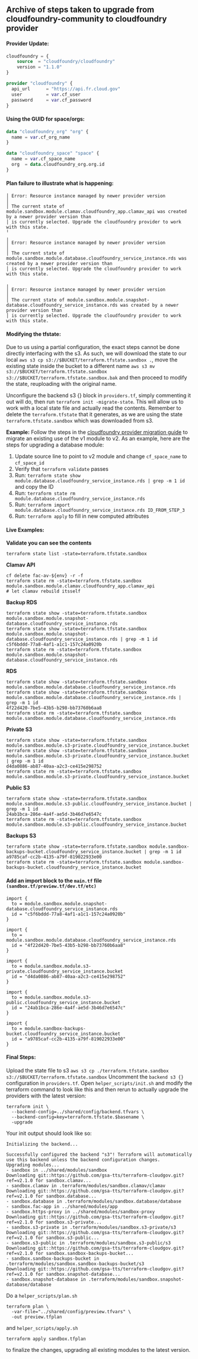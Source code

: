 ## Archive of steps taken to upgrade from cloudfoundry-community to cloudfoundry provider

#### Provider Update:
```tf
cloudfoundry = {
    source  = "cloudfoundry/cloudfoundry"
    version = "1.1.0"
}

provider "cloudfoundry" {
  api_url      = "https://api.fr.cloud.gov"
  user         = var.cf_user
  password     = var.cf_password
}
```

#### Using the GUID for space/orgs:
```tf
data "cloudfoundry_org" "org" {
  name = var.cf_org_name
}

data "cloudfoundry_space" "space" {
  name = var.cf_space_name
  org  = data.cloudfoundry_org.org.id
}
```

#### Plan failure to illustrate what is happening:
```
│ Error: Resource instance managed by newer provider version
│
│ The current state of module.sandbox.module.clamav.cloudfoundry_app.clamav_api was created by a newer provider version than
│ is currently selected. Upgrade the cloudfoundry provider to work with this state.
╵
╷
│ Error: Resource instance managed by newer provider version
│
│ The current state of module.sandbox.module.database.cloudfoundry_service_instance.rds was created by a newer provider version than
│ is currently selected. Upgrade the cloudfoundry provider to work with this state.

╷
│ Error: Resource instance managed by newer provider version
│
│ The current state of module.sandbox.module.snapshot-database.cloudfoundry_service_instance.rds was created by a newer provider version than
│ is currently selected. Upgrade the cloudfoundry provider to work with this state.
```

#### Modifying the tfstate:

Due to us using a partial configuration, the exact steps cannot be done directly interfacing with the s3. As such, we will download the state to our local `aws s3 cp s3://$BUCKET/terraform.tfstate.sandbox .`, move the existing state inside the bucket to a different name `aws s3 mv s3://$BUCKET/terraform.tfstate.sandbox s3://$BUCKET/terraform.tfstate.sandbox.bak` and then proceed to modify the state, reuploading with the original name.

Unconfigure the backend s3 {} block in `providers.tf`, simply commenting it out will do, then run `terraform init -migrate-state`. This will allow us to work with a local state file and actually read the contents. Remember to delete the `terraform.tfstate` that it generates, as we are using the state `terraform.tfstate.sandbox` which was downloaded from s3.

**Example:**
Follow the steps in the [cloudfoundry provider migration guide](https://github.com/cloudfoundry/terraform-provider-cloudfoundry/blob/main/migration-guide/Readme.md) to migrate an existing use of the v1 module to v2. As an example, here are the steps for upgrading a database module:

1. Update source line to point to v2 module and change `cf_space_name` to `cf_space_id`
1. Verify that `terraform validate` passes
1. Run: `terraform state show module.database.cloudfoundry_service_instance.rds | grep -m 1 id` and copy the ID
1. Run: `terraform state rm module.database.cloudfoundry_service_instance.rds`
1. Run: `terraform import module.database.cloudfoundry_service_instance.rds ID_FROM_STEP_3`
1. Run: `terraform apply` to fill in new computed attributes

#### Live Examples:
**Validate you can see the contents**
```
terraform state list -state=terraform.tfstate.sandbox
```

**Clamav API**
```
cf delete fac-av-${env} -r -f
terraform state rm -state=terraform.tfstate.sandbox module.sandbox.module.clamav.cloudfoundry_app.clamav_api
# let clamav rebuild itsself
```

**Backup RDS**
```
terraform state show -state=terraform.tfstate.sandbox module.sandbox.module.snapshot-database.cloudfoundry_service_instance.rds
terraform state show -state=terraform.tfstate.sandbox module.sandbox.module.snapshot-database.cloudfoundry_service_instance.rds | grep -m 1 id
c5f6bddd-77a8-4af1-a1c1-157c24a0920b
terraform state rm -state=terraform.tfstate.sandbox module.sandbox.module.snapshot-database.cloudfoundry_service_instance.rds
```

**RDS**
```
terraform state show -state=terraform.tfstate.sandbox module.sandbox.module.database.cloudfoundry_service_instance.rds
terraform state show -state=terraform.tfstate.sandbox module.sandbox.module.database.cloudfoundry_service_instance.rds | grep -m 1 id
4f22d420-7be5-43b5-b298-bb73760b6aa8
terraform state rm -state=terraform.tfstate.sandbox module.sandbox.module.database.cloudfoundry_service_instance.rds
```

**Private S3**
```
terraform state show -state=terraform.tfstate.sandbox module.sandbox.module.s3-private.cloudfoundry_service_instance.bucket
terraform state show -state=terraform.tfstate.sandbox module.sandbox.module.s3-private.cloudfoundry_service_instance.bucket | grep -m 1 id
d4da0886-ab87-40aa-a2c3-ce415e298752
terraform state rm -state=terraform.tfstate.sandbox module.sandbox.module.s3-private.cloudfoundry_service_instance.bucket
```

**Public S3**
```
terraform state show -state=terraform.tfstate.sandbox module.sandbox.module.s3-public.cloudfoundry_service_instance.bucket | grep -m 1 id
24ab1bca-286e-4a4f-ae5d-3b46d7e6547c
terraform state rm -state=terraform.tfstate.sandbox module.sandbox.module.s3-public.cloudfoundry_service_instance.bucket
```

**Backups S3**
```
terraform state show -state=terraform.tfstate.sandbox module.sandbox-backups-bucket.cloudfoundry_service_instance.bucket | grep -m 1 id
a9785caf-cc2b-4135-a79f-819022933e00
terraform state rm -state=terraform.tfstate.sandbox module.sandbox-backups-bucket.cloudfoundry_service_instance.bucket
```

#### Add an import block to the `main.tf` file `(sandbox.tf/preview.tf/dev.tf/etc)`
```
import {
  to = module.sandbox.module.snapshot-database.cloudfoundry_service_instance.rds
  id = "c5f6bddd-77a8-4af1-a1c1-157c24a0920b"
}

import {
  to = module.sandbox.module.database.cloudfoundry_service_instance.rds
  id = "4f22d420-7be5-43b5-b298-bb73760b6aa8"
}

import {
  to = module.sandbox.module.s3-private.cloudfoundry_service_instance.bucket
  id = "d4da0886-ab87-40aa-a2c3-ce415e298752"
}

import {
  to = module.sandbox.module.s3-public.cloudfoundry_service_instance.bucket
  id = "24ab1bca-286e-4a4f-ae5d-3b46d7e6547c"
}

import {
  to = module.sandbox-backups-bucket.cloudfoundry_service_instance.bucket
  id = "a9785caf-cc2b-4135-a79f-819022933e00"
}
```

#### Final Steps:
Upload the state file to s3 `aws s3 cp ./terraform.tfstate.sandbox s3://$BUCKET/terraform.tfstate.sandbox`
Uncomment the `backend s3 {}` configuration in `providers.tf`.
Open `helper_scripts/init.sh` and modify the terraform command to look like this and then rerun to actually upgrade the providers with the latest version:
```
terraform init \
  --backend-config=../shared/config/backend.tfvars \
  --backend-config=key=terraform.tfstate.$basename \
  -upgrade
```

Your init output should look like so:
```
Initializing the backend...

Successfully configured the backend "s3"! Terraform will automatically
use this backend unless the backend configuration changes.
Upgrading modules...
- sandbox in ../shared/modules/sandbox
Downloading git::https://github.com/gsa-tts/terraform-cloudgov.git?ref=v2.1.0 for sandbox.clamav...
- sandbox.clamav in .terraform/modules/sandbox.clamav/clamav
Downloading git::https://github.com/gsa-tts/terraform-cloudgov.git?ref=v2.1.0 for sandbox.database...
- sandbox.database in .terraform/modules/sandbox.database/database
- sandbox.fac-app in ../shared/modules/app
- sandbox.https-proxy in ../shared/modules/sandbox-proxy
Downloading git::https://github.com/gsa-tts/terraform-cloudgov.git?ref=v2.1.0 for sandbox.s3-private...
- sandbox.s3-private in .terraform/modules/sandbox.s3-private/s3
Downloading git::https://github.com/gsa-tts/terraform-cloudgov.git?ref=v2.1.0 for sandbox.s3-public...
- sandbox.s3-public in .terraform/modules/sandbox.s3-public/s3
Downloading git::https://github.com/gsa-tts/terraform-cloudgov.git?ref=v2.1.0 for sandbox.sandbox-backups-bucket...
- sandbox.sandbox-backups-bucket in .terraform/modules/sandbox.sandbox-backups-bucket/s3
Downloading git::https://github.com/gsa-tts/terraform-cloudgov.git?ref=v2.1.0 for sandbox.snapshot-database...
- sandbox.snapshot-database in .terraform/modules/sandbox.snapshot-database/database
```

Do a `helper_scripts/plan.sh`
```
terraform plan \
  -var-file="../shared/config/preview.tfvars" \
  -out preview.tfplan
```
and `helper_scripts/apply.sh`
```
terraform apply sandbox.tfplan
```
to finalize the changes, upgrading all existing modules to the latest version.
